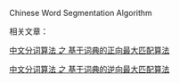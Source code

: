 Chinese Word Segmentation Algorithm

相关文章：
<p><a href="http://yangshangchuan.iteye.com/blog/2031813" target="_blank">中文分词算法 之 基于词典的正向最大匹配算法</a></p>
<p><a href="http://yangshangchuan.iteye.com/blog/2033843" target="_blank">中文分词算法 之 基于词典的逆向最大匹配算法</a></p>